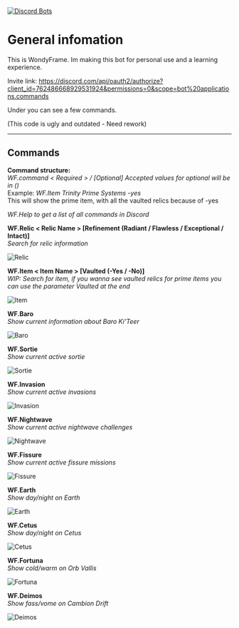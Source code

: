 [![Discord Bots](https://top.gg/api/widget/762486668929531924.svg)](https://top.gg/bot/762486668929531924)

# General infomation
This is WondyFrame. Im making this bot for personal use and a learning experience.

Invite link: https://discord.com/api/oauth2/authorize?client_id=762486668929531924&permissions=0&scope=bot%20applications.commands

Under you can see a few commands. 

(This code is ugly and outdated - Need rework)



-----

## Commands  
**Command structure:**  
*WF.command < Required > / [Optional] 
Accepted values for optional will be in ()*  
Example: *WF.Item Trinity Prime Systems -yes*  
This will show the prime item, with all the vaulted relics because of -yes

*WF.Help to get a list of all commands in Discord*

**WF.Relic < Relic Name > [Refinement (Radiant / Flawless / Exceptional / Intact)]**  
*Search for relic information*

![Relic](https://i.imgur.com/ibQ7S5m.png)

**WF.Item < Item Name > [Vaulted (-Yes / -No)]**  
*WIP: Search for item, if you wanna see vaulted relics for prime items you can use the parameter Vaulted at the end*

![Item](https://i.imgur.com/8iKe077.png)

**WF.Baro**  
*Show current information about Baro Ki'Teer*

![Baro](https://i.imgur.com/bp4wUf8.png)

**WF.Sortie**  
*Show current active sortie*

![Sortie](https://i.imgur.com/80VcZF1.png)

**WF.Invasion**  
*Show current active invasions*

![Invasion](https://i.imgur.com/HAJg3Dn.png)

**WF.Nightwave**  
*Show current active nightwave challenges*

![Nightwave](https://i.imgur.com/evOHkoz.png)

**WF.Fissure**  
*Show current active fissure missions*

![Fissure](https://i.imgur.com/Fln0SFq.png)

**WF.Earth**  
*Show day/night on Earth*

![Earth](https://i.imgur.com/u0jpD8o.png)

**WF.Cetus**  
*Show day/night on Cetus*

![Cetus](https://i.imgur.com/ZUShZS6.png)

**WF.Fortuna**  
*Show cold/warm on Orb Vallis*

![Fortuna](https://i.imgur.com/ywWKmvm.png)

**WF.Deimos**  
*Show fass/vome on Cambion Drift*

![Deimos](https://i.imgur.com/GiY9s3G.png)
